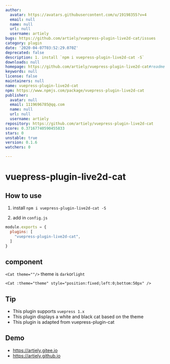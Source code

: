 ```yaml
---
author:
  avatar: https://avatars.githubusercontent.com/u/19198355?v=4
  email: null
  name: null
  url: null
  username: artiely
bugs: https://github.com/artiely/vuepress-plugin-live2d-cat/issues
category: plugin
date: '2020-04-07T03:52:29.070Z'
deprecated: false
description: 1. install `npm i vuepress-plugin-live2d-cat -S`
downloads: null
homepage: https://github.com/artiely/vuepress-plugin-live2d-cat#readme
keywords: null
license: false
maintainers: null
name: vuepress-plugin-live2d-cat
npm: https://www.npmjs.com/package/vuepress-plugin-live2d-cat
publisher:
  avatar: null
  email: 1119696785@qq.com
  name: null
  url: null
  username: artiely
repository: https://github.com/artiely/vuepress-plugin-live2d-cat
score: 0.37167740590455833
stars: 0
unstable: true
version: 0.1.6
watchers: 0

---
```


# vuepress-plugin-live2d-cat

## How to use

1. install `npm i vuepress-plugin-live2d-cat -S`

2. add in `config.js`

```js
module.exports = {
  plugins: [
    "vuepress-plugin-live2d-cat",
  ]
}
```
## component
`<Cat theme=""/>`
theme is `dark`or`light`
```vue
<Cat :theme="theme" style="position:fixed;left:0;bottom:50px" />
```
## Tip

- This plugin supports `vuepress 1.x`
- This plugin displays a white and black cat based on the theme
- This plugin is adapted from vuepress-plugin-cat
## Demo

- https://artiely.gitee.io
- https://artiely.github.io